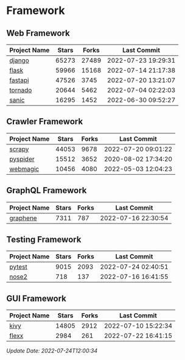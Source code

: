 # Framework

## Web Framework
| Project Name | Stars | Forks | Last Commit |
| ------------ | ----- | ----- | ----------- |
| [django](https://github.com/django/django) | 65273 | 27489 | 2022-07-23 19:29:31 |
| [flask](https://github.com/pallets/flask) | 59966 | 15168 | 2022-07-14 21:17:38 |
| [fastapi](https://github.com/tiangolo/fastapi) | 47526 | 3745 | 2022-07-20 13:21:07 |
| [tornado](https://github.com/tornadoweb/tornado) | 20644 | 5462 | 2022-07-04 02:22:03 |
| [sanic](https://github.com/sanic-org/sanic) | 16295 | 1452 | 2022-06-30 09:52:27 |

## Crawler Framework
| Project Name | Stars | Forks | Last Commit |
| ------------ | ----- | ----- | ----------- |
| [scrapy](https://github.com/scrapy/scrapy) | 44053 | 9678 | 2022-07-20 09:01:22 |
| [pyspider](https://github.com/binux/pyspider) | 15512 | 3652 | 2020-08-02 17:34:20 |
| [webmagic](https://github.com/code4craft/webmagic) | 10456 | 4080 | 2022-05-03 12:04:23 |

## GraphQL Framework
| Project Name | Stars | Forks | Last Commit |
| ------------ | ----- | ----- | ----------- |
| [graphene](https://github.com/graphql-python/graphene) | 7311 | 787 | 2022-07-16 22:30:54 |

## Testing Framework
| Project Name | Stars | Forks | Last Commit |
| ------------ | ----- | ----- | ----------- |
| [pytest](https://github.com/pytest-dev/pytest) | 9015 | 2093 | 2022-07-24 02:40:51 |
| [nose2](https://github.com/nose-devs/nose2) | 718 | 137 | 2022-07-16 16:41:55 |

## GUI Framework
| Project Name | Stars | Forks | Last Commit |
| ------------ | ----- | ----- | ----------- |
| [kivy](https://github.com/kivy/kivy) | 14805 | 2912 | 2022-07-10 15:22:34 |
| [flexx](https://github.com/flexxui/flexx) | 2984 | 261 | 2022-07-22 16:41:15 |

*Update Date: 2022-07-24T12:00:34*